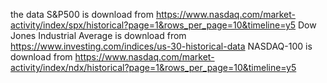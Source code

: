 the data
S&P500 is download from https://www.nasdaq.com/market-activity/index/spx/historical?page=1&rows_per_page=10&timeline=y5
Dow Jones Industrial Average is download from https://www.investing.com/indices/us-30-historical-data
NASDAQ-100 is download from https://www.nasdaq.com/market-activity/index/ndx/historical?page=1&rows_per_page=10&timeline=y5
